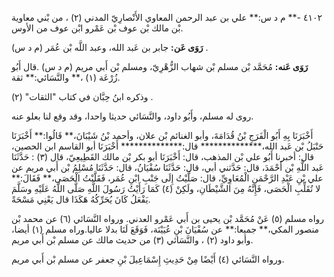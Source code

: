 ٤١٠٢ -** م د س:** علي بن عبد الرحمن المعاوي الأَنْصارِيّ المدني (٢) ، من بْني معاوية بْن مالك بْن عوف بْن عَمْرو ابْن عوف من الأوس.

**رَوَى عَن:** جابر بن عَبد الله، وعبد اللَّه بْن عُمَر (م د س) .

**رَوَى عَنه:** مُحَمَّد بْن مسلم بْن شهاب الزُّهْرِيّ، ومسلم بْن أَبي مريم (م د س) .قال أَبُو زُرْعَة (١) ،** والنَّسَائي:** ثقة.

وذكره ابنُ حِبَّان في كتاب "الثقات" (٢) .

روى له مسلم، وأَبُو داود، والنَّسَائي حديثا واحدا، وقد وقع لنا بعلو عنه.

أَخْبَرَنَا بِهِ أَبُو الْفَرَجِ بْنُ قُدَامَةَ، وأبو الغنائم بْن علان، وأحمد بْنُ شَيْبَانَ،** قَالُوا:** أَخْبَرَنَا حَنْبَلُ بْن عَبد الله،************** قال:************** أَخْبَرَنَا أبو القاسم ابن الحصين، قال: أخبرنا أَبُو علي بْن المذهب، قال: أَخْبَرَنَا أبو بكر بْن مالك القَطِيعِيّ، قال (٣) : حَدَّثَنَا عَبد اللَّهِ بْن أَحْمَدَ، قال: حَدَّثني أبي، قال: حَدَّثَنَا سُفْيَانُ، قال: حَدَّثَنَا مُسْلِمُ بْن أَبي مريم عن علي بْنِ عَبْدِ الرَّحْمَنِ الْمُعَاوِيِّ، قال: صَلَّيْتُ إِلَى جَنْبِ ابْنِ عُمَر، فَقَلَّبْتُ الْحَصَى،** فَقَالَ:** لا تُقَلِّبِ الْحَصَى، فَإِنَّهُ مِنَ الشَّيْطَانِ، ولَكِنْ (٤) كَمَا رَأَيْتُ رَسُولَ اللَّهِ صَلَّى اللَّهُ عَلَيْهِ وسَلَّمَ يَفْعَلُ كَانَ يُحَرِّكُهُ هَكَذَا قال يَعْنِي مَسْحَةً.

رواه مسلم (٥) عَنْ مُحَمَّد بْن يحيى بن أَبي عَمْرو العدني. ورواه النَّسَائي (٦) عن محمد بْن منصور المكي،** جميعا:** عن سُفْيَانَ بْنِ عُيَيْنَة، فَوَقَعَ لَنَا بدلا عاليا.وراه مسلم (١) أيضا، وأبو داود (٢) ، والنَّسَائي (٣) من حديث مالك عن مسلم بْن أَبي مريم.

ورواه النَّسَائي (٤) أَيْضًا مِنْ حَدِيثِ إِسْمَاعِيلَ بْنِ جعفر عن مسلم بْن أَبي مريم.